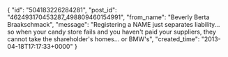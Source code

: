  {
   "id": "504183226284281",
   "post_id": "462493170453287_498809460154991",
   "from_name": "Beverly Berta Braakschmack",
   "message": "Registering a NAME just separates liability... so when your candy store fails and you haven't paid your suppliers, they cannot take the shareholder's homes... or BMW's",
   "created_time": "2013-04-18T17:17:33+0000"
 }
